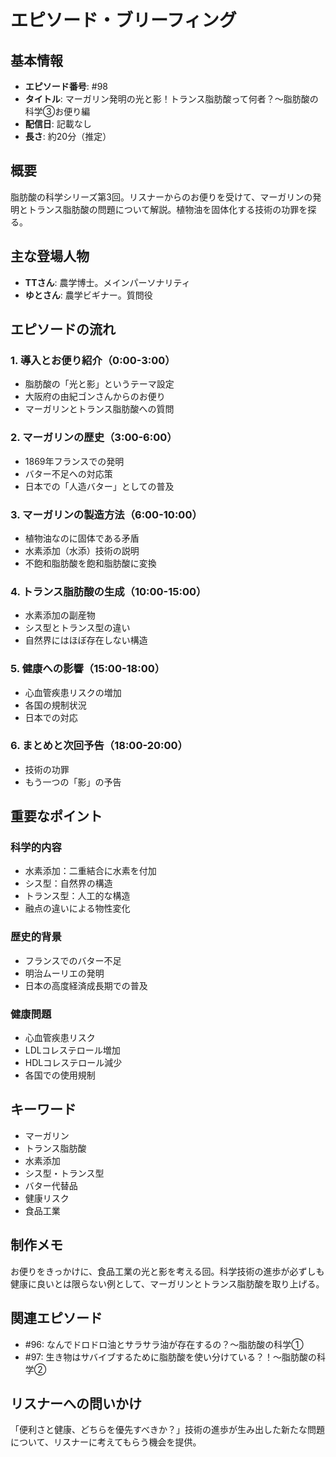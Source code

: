 # エピソード・ブリーフィング

## 基本情報
- **エピソード番号**: #98
- **タイトル**: マーガリン発明の光と影！トランス脂肪酸って何者？〜脂肪酸の科学③お便り編
- **配信日**: 記載なし
- **長さ**: 約20分（推定）

## 概要
脂肪酸の科学シリーズ第3回。リスナーからのお便りを受けて、マーガリンの発明とトランス脂肪酸の問題について解説。植物油を固体化する技術の功罪を探る。

## 主な登場人物
- **TTさん**: 農学博士。メインパーソナリティ
- **ゆとさん**: 農学ビギナー。質問役

## エピソードの流れ

### 1. 導入とお便り紹介（0:00-3:00）
- 脂肪酸の「光と影」というテーマ設定
- 大阪府の由紀ゴンさんからのお便り
- マーガリンとトランス脂肪酸への質問

### 2. マーガリンの歴史（3:00-6:00）
- 1869年フランスでの発明
- バター不足への対応策
- 日本での「人造バター」としての普及

### 3. マーガリンの製造方法（6:00-10:00）
- 植物油なのに固体である矛盾
- 水素添加（水添）技術の説明
- 不飽和脂肪酸を飽和脂肪酸に変換

### 4. トランス脂肪酸の生成（10:00-15:00）
- 水素添加の副産物
- シス型とトランス型の違い
- 自然界にはほぼ存在しない構造

### 5. 健康への影響（15:00-18:00）
- 心血管疾患リスクの増加
- 各国の規制状況
- 日本での対応

### 6. まとめと次回予告（18:00-20:00）
- 技術の功罪
- もう一つの「影」の予告

## 重要なポイント

### 科学的内容
- 水素添加：二重結合に水素を付加
- シス型：自然界の構造
- トランス型：人工的な構造
- 融点の違いによる物性変化

### 歴史的背景
- フランスでのバター不足
- 明治ムーリエの発明
- 日本の高度経済成長期での普及

### 健康問題
- 心血管疾患リスク
- LDLコレステロール増加
- HDLコレステロール減少
- 各国での使用規制

## キーワード
- マーガリン
- トランス脂肪酸
- 水素添加
- シス型・トランス型
- バター代替品
- 健康リスク
- 食品工業

## 制作メモ
お便りをきっかけに、食品工業の光と影を考える回。科学技術の進歩が必ずしも健康に良いとは限らない例として、マーガリンとトランス脂肪酸を取り上げる。

## 関連エピソード
- #96: なんでドロドロ油とサラサラ油が存在するの？〜脂肪酸の科学①
- #97: 生き物はサバイブするために脂肪酸を使い分けている？！〜脂肪酸の科学②

## リスナーへの問いかけ
「便利さと健康、どちらを優先すべきか？」技術の進歩が生み出した新たな問題について、リスナーに考えてもらう機会を提供。